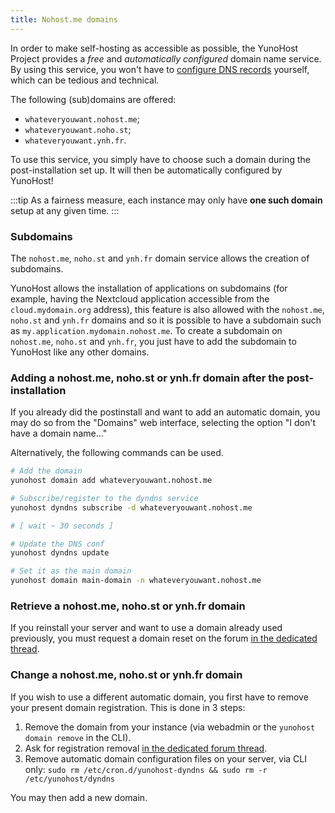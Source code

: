 ```yaml
---
title: Nohost.me domains
---
```


In order to make self-hosting as accessible as possible, the YunoHost Project provides a *free* and *automatically configured* domain name service. By using this service, you won't have to [configure DNS records](/install/post_install/dns_config) yourself, which can be tedious and technical.

The following (sub)domains are offered:

- `whateveryouwant.nohost.me`;
- `whateveryouwant.noho.st`;
- `whateveryouwant.ynh.fr`.

To use this service, you simply have to choose such a domain during the post-installation set up. It will then be automatically configured by YunoHost!

:::tip
As a fairness measure, each instance may only have **one such domain** setup at any given time.
:::

### Subdomains

The `nohost.me`, `noho.st` and `ynh.fr` domain service allows the creation of subdomains.

YunoHost allows the installation of applications on subdomains (for example, having the Nextcloud application accessible from the `cloud.mydomain.org` address), this feature is also allowed with the `nohost.me`, `noho.st` and `ynh.fr` domains and so it is possible to have a subdomain such as `my.application.mydomain.nohost.me`. To create a subdomain on `nohost.me`, `noho.st` and `ynh.fr`, you just have to add the subdomain to YunoHost like any other domains.

### Adding a nohost.me, noho.st or ynh.fr domain after the post-installation

If you already did the postinstall and want to add an automatic domain, you may do so from the "Domains" web interface, selecting the option "I don't have a domain name..."

Alternatively, the following commands can be used.

```bash
# Add the domain
yunohost domain add whateveryouwant.nohost.me

# Subscribe/register to the dyndns service
yunohost dyndns subscribe -d whateveryouwant.nohost.me

# [ wait ~ 30 seconds ]

# Update the DNS conf
yunohost dyndns update

# Set it as the main domain
yunohost domain main-domain -n whateveryouwant.nohost.me
```

### Retrieve a nohost.me, noho.st or ynh.fr domain

If you reinstall your server and want to use a domain already used previously, you must request a domain reset on the forum [in the dedicated thread](https://forum.yunohost.org/t/nohost-domain-recovery/442).

### Change a nohost.me, noho.st or ynh.fr domain

If you wish to use a different automatic domain, you first have to remove your present domain registration. This is done in 3 steps:

1. Remove the domain from your instance (via webadmin or the `yunohost domain remove` in the CLI).
2. Ask for registration removal [in the dedicated forum thread](https://forum.yunohost.org/t/nohost-domain-recovery/442).
3. Remove automatic domain configuration files on your server, via CLI only: `sudo rm /etc/cron.d/yunohost-dyndns && sudo rm -r /etc/yunohost/dyndns`

You may then add a new domain.
